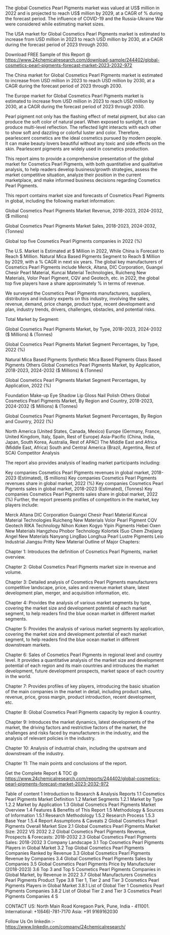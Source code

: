 The global Cosmetics Pearl Pigments market was valued at US$ million in 2022 and is projected to reach US$ million by 2029, at a CAGR of % during the forecast period. The influence of COVID-19 and the Russia-Ukraine War were considered while estimating market sizes.

The USA market for Global Cosmetics Pearl Pigments market is estimated to increase from USD million in 2023 to reach USD million by 2030, at a CAGR during the forecast period of 2023 through 2030.

Download FREE Sample of this Report @ https://www.24chemicalresearch.com/download-sample/244402/global-cosmetics-pearl-pigments-forecast-market-2023-2032-972

The China market for Global Cosmetics Pearl Pigments market is estimated to increase from USD million in 2023 to reach USD million by 2030, at a CAGR during the forecast period of 2023 through 2030.

The Europe market for Global Cosmetics Pearl Pigments market is estimated to increase from USD million in 2023 to reach USD million by 2030, at a CAGR during the forecast period of 2023 through 2030.

Pearl pigment not only has the flashing effect of metal pigment, but also can produce the soft color of natural pearl. When exposed to sunlight, it can produce multi-level reflection. The reflected light interacts with each other to show soft and dazzling or colorful luster and color. Therefore, pearlescent cosmetics are the ideal cosmetics pursued by modern people. It can make beauty lovers beautiful without any toxic and side effects on the skin. Pearlescent pigments are widely used in cosmetics production.

This report aims to provide a comprehensive presentation of the global market for Cosmetics Pearl Pigments, with both quantitative and qualitative analysis, to help readers develop business/growth strategies, assess the market competitive situation, analyze their position in the current marketplace, and make informed business decisions regarding Cosmetics Pearl Pigments.

This report contains market size and forecasts of Cosmetics Pearl Pigments in global, including the following market information:

Global Cosmetics Pearl Pigments Market Revenue, 2018-2023, 2024-2032, ($ millions)

Global Cosmetics Pearl Pigments Market Sales, 2018-2023, 2024-2032, (Tonnes)

Global top five Cosmetics Pearl Pigments companies in 2022 (%)

The U.S. Market is Estimated at $ Million in 2022, While China is Forecast to Reach $ Million.
Natural Mica Based Pigments Segment to Reach $ Million by 2029, with a % CAGR in next six years.
The global key manufacturers of Cosmetics Pearl Pigments include Merck, Altana, DIC Corporation, Guangxi Chesir Pearl Material, Kuncai Material Technologies, Ruicheng New Materials, Volor Pearl Pigment, CQV and Geotech, etc. in 2022, the global top five players have a share approximately % in terms of revenue.

We surveyed the Cosmetics Pearl Pigments manufacturers, suppliers, distributors and industry experts on this industry, involving the sales, revenue, demand, price change, product type, recent development and plan, industry trends, drivers, challenges, obstacles, and potential risks.

Total Market by Segment:

Global Cosmetics Pearl Pigments Market, by Type, 2018-2023, 2024-2032 ($ Millions) & (Tonnes)

Global Cosmetics Pearl Pigments Market Segment Percentages, by Type, 2022 (%)

Natural Mica Based Pigments
Synthetic Mica Based Pigments
Glass Based Pigments
Others
Global Cosmetics Pearl Pigments Market, by Application, 2018-2023, 2024-2032 ($ Millions) & (Tonnes)

Global Cosmetics Pearl Pigments Market Segment Percentages, by Application, 2022 (%)

Foundation Make-up
Eye Shadow
Lip Gloss
Nail Polish
Others
Global Cosmetics Pearl Pigments Market, By Region and Country, 2018-2023, 2024-2032 ($ Millions) & (Tonnes)

Global Cosmetics Pearl Pigments Market Segment Percentages, By Region and Country, 2022 (%)

North America (United States, Canada, Mexico)
Europe (Germany, France, United Kingdom, Italy, Spain, Rest of Europe)
Asia-Pacific (China, India, Japan, South Korea, Australia, Rest of APAC)
The Middle East and Africa (Middle East, Africa)
South and Central America (Brazil, Argentina, Rest of SCA)
Competitor Analysis

The report also provides analysis of leading market participants including:

Key companies Cosmetics Pearl Pigments revenues in global market, 2018-2023 (Estimated), ($ millions)
Key companies Cosmetics Pearl Pigments revenues share in global market, 2022 (%)
Key companies Cosmetics Pearl Pigments sales in global market, 2018-2023 (Estimated), (Tonnes)
Key companies Cosmetics Pearl Pigments sales share in global market, 2022 (%)
Further, the report presents profiles of competitors in the market, key players include:

Merck
Altana
DIC Corporation
Guangxi Chesir Pearl Material
Kuncai Material Technologies
Ruicheng New Materials
Volor Pearl Pigment
CQV
Geotech
RIKA Technology
Nihon Koken Kogyo
Yipin Pigments
Hebei Oxen New Materials
Hangzhou Phobor Technology
Kolortek
ISuo Chem
Zhejiang Angel New Materials
Nanyang LingBao
Longhua Pearl Lustre Pigments
Leio Industrial
Jiangsu Pritty New Material
Outline of Major Chapters:

Chapter 1: Introduces the definition of Cosmetics Pearl Pigments, market overview.

Chapter 2: Global Cosmetics Pearl Pigments market size in revenue and volume.

Chapter 3: Detailed analysis of Cosmetics Pearl Pigments manufacturers competitive landscape, price, sales and revenue market share, latest development plan, merger, and acquisition information, etc.

Chapter 4: Provides the analysis of various market segments by type, covering the market size and development potential of each market segment, to help readers find the blue ocean market in different market segments.

Chapter 5: Provides the analysis of various market segments by application, covering the market size and development potential of each market segment, to help readers find the blue ocean market in different downstream markets.

Chapter 6: Sales of Cosmetics Pearl Pigments in regional level and country level. It provides a quantitative analysis of the market size and development potential of each region and its main countries and introduces the market development, future development prospects, market space of each country in the world.

Chapter 7: Provides profiles of key players, introducing the basic situation of the main companies in the market in detail, including product sales, revenue, price, gross margin, product introduction, recent development, etc.

Chapter 8: Global Cosmetics Pearl Pigments capacity by region & country.

Chapter 9: Introduces the market dynamics, latest developments of the market, the driving factors and restrictive factors of the market, the challenges and risks faced by manufacturers in the industry, and the analysis of relevant policies in the industry.

Chapter 10: Analysis of industrial chain, including the upstream and downstream of the industry.

Chapter 11: The main points and conclusions of the report.

Get the Complete Report & TOC @ https://www.24chemicalresearch.com/reports/244402/global-cosmetics-pearl-pigments-forecast-market-2023-2032-972

Table of content
1 Introduction to Research & Analysis Reports
1.1 Cosmetics Pearl Pigments Market Definition
1.2 Market Segments
1.2.1 Market by Type
1.2.2 Market by Application
1.3 Global Cosmetics Pearl Pigments Market Overview
1.4 Features & Benefits of This Report
1.5 Methodology & Sources of Information
1.5.1 Research Methodology
1.5.2 Research Process
1.5.3 Base Year
1.5.4 Report Assumptions & Caveats
2 Global Cosmetics Pearl Pigments Overall Market Size
2.1 Global Cosmetics Pearl Pigments Market Size: 2022 VS 2032
2.2 Global Cosmetics Pearl Pigments Revenue, Prospects & Forecasts: 2018-2032
2.3 Global Cosmetics Pearl Pigments Sales: 2018-2032
3 Company Landscape
3.1 Top Cosmetics Pearl Pigments Players in Global Market
3.2 Top Global Cosmetics Pearl Pigments Companies Ranked by Revenue
3.3 Global Cosmetics Pearl Pigments Revenue by Companies
3.4 Global Cosmetics Pearl Pigments Sales by Companies
3.5 Global Cosmetics Pearl Pigments Price by Manufacturer (2018-2023)
3.6 Top 3 and Top 5 Cosmetics Pearl Pigments Companies in Global Market, by Revenue in 2022
3.7 Global Manufacturers Cosmetics Pearl Pigments Product Type
3.8 Tier 1, Tier 2 and Tier 3 Cosmetics Pearl Pigments Players in Global Market
3.8.1 List of Global Tier 1 Cosmetics Pearl Pigments Companies
3.8.2 List of Global Tier 2 and Tier 3 Cosmetics Pearl Pigments Companies
4 S

CONTACT US:
North Main Road Koregaon Park, Pune, India - 411001.
International: +1(646)-781-7170
Asia: +91 9169162030

Follow Us On linkedin :- https://www.linkedin.com/company/24chemicalresearch/
